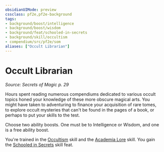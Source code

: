 ```yaml
---
obsidianUIMode: preview
cssclass: pf2e,pf2e-background
tags:
- background/boost/intelligence
- background/boost/wisdom
- background/feat/schooled-in-secrets
- background/skill/occultism
- compendium/src/pf2e/som
aliases: ["Occult Librarian"]
---
```

# Occult Librarian
*Source: Secrets of Magic p. 29*  

Hours spent reading numerous compendiums dedicated to various occult topics honed your knowledge of these more obscure magical arts. You might have taken to adventuring to finance your acquisition of rare tomes, to explore occult mysteries that can't be found in the pages of a book, or perhaps to put your skills to the test.

Choose two ability boosts. One must be to Intelligence or Wisdom, and one is a free ability boost.

You're trained in the [Occultism](/compendium/skills.md#Occultism) skill and the [Academia Lore](/compendium/skills.md#Lore) skill. You gain the [Schooled in Secrets](/compendium/feats/schooled-in-secrets-apg.md) skill feat.